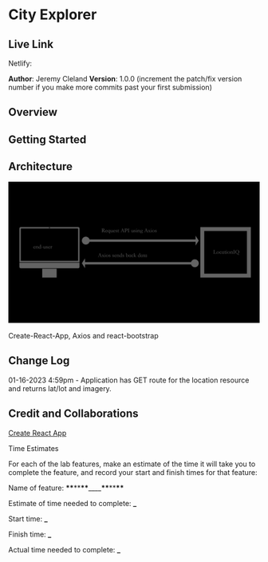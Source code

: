# City Explorer

## Live Link

Netlify:

**Author**: Jeremy Cleland
**Version**: 1.0.0 (increment the patch/fix version number if you make more commits past your first submission)

## Overview

<!-- Provide a high level overview of what this application is and why you are building it, beyond the fact that it's an assignment for this class. (i.e. What's your problem domain?) -->

## Getting Started

<!-- What are the steps that a user must take in order to build this app on their own machine and get it running? -->

## Architecture

![Architecture Process](/Architecture.png)

<!-- Provide a detailed description of the application design. What technologies (languages, libraries, etc) you're using, and any other relevant design information. -->

Create-React-App, Axios and react-bootstrap

## Change Log

<!-- Use this area to document the iterative changes made to your application as each feature is successfully implemented. Use time stamps. Here's an example:

01-01-2001 4:59pm - Application now has a fully-functional express server, with a GET route for the location resource. -->

01-16-2023 4:59pm - Application has GET route for the location resource and returns lat/lot and imagery.

## Credit and Collaborations

<!-- Give credit (and a link) to other people or resources that helped you build this application. -->

[Create React App](https://create-react-app.dev)

Time Estimates

For each of the lab features, make an estimate of the time it will take you to complete the feature, and record your start and finish times for that feature:

Name of feature: **\*\***\*\***\*\***\_\_\_\_**\*\***\*\***\*\***

Estimate of time needed to complete: **\_**

Start time: **\_**

Finish time: **\_**

Actual time needed to complete: **\_**
